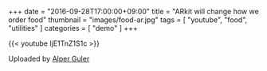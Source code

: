 +++
date = "2016-09-28T17:00:00+09:00"
title = "ARkit will change how we order food"
thumbnail = "images/food-ar.jpg" 
tags = [ "youtube", "food", "utilities" ]
categories = [ "demo" ]
+++

{{< youtube IjE1TnZ1S1c >}}

Uploaded by [Alper Guler](https://www.youtube.com/channel/UCDKUeAn9Uevc8AZiTniSqRg)
